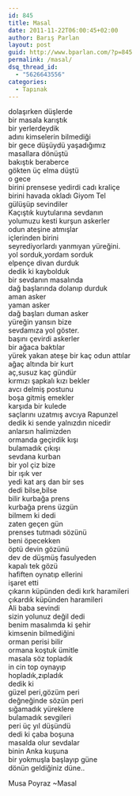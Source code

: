 ```yaml
---
id: 845
title: Masal
date: 2011-11-22T06:00:45+02:00
author: Barış Parlan
layout: post
guid: http://www.bparlan.com/?p=845
permalink: /masal/
dsq_thread_id:
  - "5626643556"
categories:
  - Tapınak
---
```

<div class="ttr_start">
</div>

dolaşırken düşlerde  
bir masala karıştık  
bir yerlerdeydik  
adını kimselerin bilmediği  
bir gece düşüydü yaşadığımız  
masallara dönüştü  
bakıştık beraberce  
gökten üç elma düştü  
o gece  
birini prensese yedirdi cadı kraliçe  
birini havada okladı Giyom Tel  
gülüşüp sevindiler  
Kaçıştık kuytularına sevdanın  
yolumuzu kesti kurşun askerler  
odun ateşine atmışlar  
içlerinden birini  
seyrediyorlardı yanmıyan yüreğini.  
yol sorduk,yordam sorduk  
elpençe divan durduk  
dedik ki kaybolduk  
bir sevdanın masalında  
dağ başlarında dolanıp durduk  
aman asker  
yaman asker  
dağ başları duman asker  
yüreğin yansın bize  
sevdamıza yol göster.  
başını çevirdi askerler  
bir ağaca baktılar  
yürek yakan ateşe bir kaç odun attılar  
ağaç altında bir kurt  
aç,susuz kaç gündür  
kırmızı şapkalı kızı bekler  
avcı delmiş postunu  
boşa gitmiş emekler  
karşıda bir kulede  
saçlarını uzatmış avcıya Rapunzel  
dedik ki sende yalnızdın nicedir  
anlarsın halimizden  
ormanda geçirdik kışı  
bulamadık çıkışı  
sevdana kurban  
bir yol çiz bize  
bir ışık ver  
yedi kat arş dan bir ses  
dedi bilse,bilse  
bilir kurbağa prens  
kurbağa prens üzgün  
bilmem ki dedi  
zaten geçen gün  
prenses tutmadı sözünü  
beni öpecekken  
öptü devin gözünü  
dev de düşmüş fasulyeden  
kapalı tek gözü  
hafiften oynatıp ellerini  
işaret etti  
çıkarın küpünden dedi kırk haramileri  
çıkardık küpünden haramileri  
Ali baba sevindi  
sizin yolunuz değil dedi  
benim masalımda ki şehir  
kimsenin bilmediğini  
orman perisi bilir  
ormana koştuk ümitle  
masala söz topladık  
in cin top oynayıp  
hopladık,zıpladık  
dedik ki  
güzel peri,gözüm peri  
değneğinde sözün peri  
sığamadık yüreklere  
bulamadık sevgileri  
peri üç yıl düşündü  
dedi ki çaba boşuna  
masalda olur sevdalar  
binin Anka kuşuna  
bir yokmuşla başlayıp güne  
dönün geldiğiniz düne..

Musa Poyraz ~Masal

<div class="ttr_end">
</div>